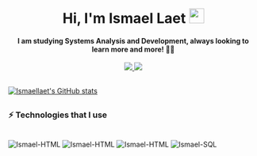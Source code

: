 <h1 align="center"> Hi, I'm Ismael Laet <img src="https://raw.githubusercontent.com/kaueMarques/kaueMarques/master/hi.gif" width="30px" style="max-width: 100%;"></h1>
<h4 align="center">I am studying Systems Analysis and Development, always looking to learn more and more! 👨‍🎓</h4>
<p align="center">
  <a href="https://www.linkedin.com/in/ismaellaet/">
    <img  src="https://img.shields.io/badge/LinkedIn-0077B5?style=for-the-badge&logo=linkedin&logoColor=white">
  </a>
  <a href="https://www.instagram.com/_ismaelspirit/">
    <img  src="https://img.shields.io/badge/Instagram-E4405F?style=for-the-badge&logo=instagram&logoColor=white">
  </a>
  
</p>

## 
[![Ismaellaet's GitHub stats](https://github-readme-stats.vercel.app/api?username=ismaellaet&show_icons=true&title_color=FFFFFF&text_color=FFFFFF&bg_color=000000&icon_color=FF0000&include_all_commits=true&count_private=true)](https://github.com/Ismaellaet)
## 
### ⚡ Technologies that I use
<div style="display: inline_block"><br>
  <img align="center" alt="Ismael-HTML" src="https://img.shields.io/badge/HTML5-E34F26?style=for-the-badge&logo=html5&logoColor=white" style="max-width:100%"/>
  <img align="center" alt="Ismael-HTML" src="https://img.shields.io/badge/CSS3-1572B6?style=for-the-badge&logo=css3&logoColor=white" style="max-width:100%"/>
  <img align="center" alt="Ismael-HTML" src="https://img.shields.io/badge/JavaScript-F7DF1E?style=for-the-badge&logo=javascript&logoColor=black" style="max-width:100%"/>
  <img align="center" alt="Ismael-SQL" src="https://img.shields.io/badge/MySQL-00000F?style=for-the-badge&logo=mysql&logoColor=white" style="max-width:100%"/>
</div>
<!--
**Ismaellaet/Ismaellaet** is a ✨ _special_ ✨ repository because its `README.md` (this file) appears on your GitHub profile.

Here are some ideas to get you started:

- 🔭 I’m currently working on ...
- 🌱 I’m currently learning ...
- 👯 I’m looking to collaborate on ...
- 🤔 I’m looking for help with ...
- 💬 Ask me about ...
- 📫 How to reach me: ...
- 😄 Pronouns: ...
- ⚡ Fun fact: ...
-->
